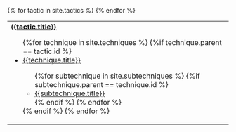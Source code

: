 <table>
    <tr>
    {% for tactic in site.tactics %}
        <td><B><a href="{{ tactic.url }}">{{tactic.title}}</a></b>
        <ul>
        {%for technique in site.techniques %}
        {%if technique.parent == tactic.id %}
            <li><a href="{{ technique.url }}">{{technique.title}}</a></li>
            <ul>
            {%for subtechnique in site.subtechniques %}
                {%if subtechnique.parent == technique.id %}
                <li><a href="{{ subtechnique.url }}">{{subtechnique.title}}</a></li>
                {% endif %}
            {% endfor %}
            </ul>
        {% endif %}
        {% endfor %}
        </ul>
        </td>
    {% endfor %}
</table>



